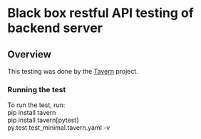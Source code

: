 # Black box restful API testing of backend server

## Overview
This testing was done by the [Tavern](https://taverntesting.github.io/) project.  

### Running the test 
To run the test, run:\
pip install tavern\
pip install tavern[pytest]\
py.test test_minimal.tavern.yaml  -v


